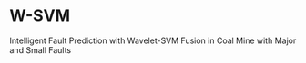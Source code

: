 # W-SVM
Intelligent Fault Prediction with Wavelet-SVM Fusion in Coal Mine with Major and Small Faults
